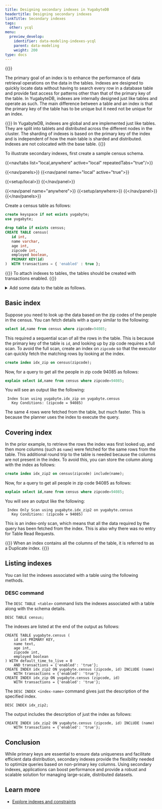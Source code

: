 ```yaml
---
title: Designing secondary indexes in YugabyteDB
headertitle: Designing secondary indexes
linkTitle: Secondary indexes
tags:
  other: ycql
menu:
  preview_develop:
    identifier: data-modeling-indexes-ycql
    parent: data-modeling
    weight: 200
type: docs
---
```


{{<api-tabs>}}

The primary goal of an index is to enhance the performance of data retrieval operations on the data in the tables. Indexes are designed to quickly locate data without having to search every row in a database table and provide fast access for patterns other than that of the primary key of the table. In YugabyteDB, indexes are internally designed just like tables and operate as such. The main difference between a table and an index is that the primary key of the table has to be unique but it need not be unique for an index.

{{<note>}}
In YugabyteDB, indexes are global and are implemented just like tables. They are split into tablets and distributed across the different nodes in the cluster. The sharding of indexes is based on the primary key of the index and is independent of how the main table is sharded and distributed. Indexes are not colocated with the base table.
{{</note>}}

To illustrate secondary indexes, first create a sample census schema.

<!-- begin: nav tabs -->
{{<nav/tabs list="local,anywhere" active="local" repeatedTabs="true"/>}}

{{<nav/panels>}}
{{<nav/panel name="local" active="true">}}
<!-- local cluster setup instructions -->
{{<setup/local>}}
{{</nav/panel>}}

{{<nav/panel name="anywhere">}} {{<setup/anywhere>}} {{</nav/panel>}}
{{</nav/panels>}}
<!-- end: nav tabs -->

Create a census table as follows:

```sql
create keyspace if not exists yugabyte;
use yugabyte;

drop table if exists census;
CREATE TABLE census(
   id int,
   name varchar,
   age int,
   zipcode int,
   employed boolean,
   PRIMARY KEY(id)
)  WITH transactions = { 'enabled' : true };
```

{{<warning>}}
To attach indexes to tables, the tables should be created with transactions enabled.
{{</warning>}}

<details> <summary>Add some data to the table as follows.</summary>

```sql
INSERT INTO census (id,name,age,zipcode,employed) VALUES (1,'Zachary',55,94085,True);
INSERT INTO census (id,name,age,zipcode,employed) VALUES (2,'James',56,94085,False);
INSERT INTO census (id,name,age,zipcode,employed) VALUES (3,'Kimberly',50,94084,False);
INSERT INTO census (id,name,age,zipcode,employed) VALUES (4,'Edward',56,94085,True);
INSERT INTO census (id,name,age,zipcode,employed) VALUES (5,'Barry',56,94084,False);
INSERT INTO census (id,name,age,zipcode,employed) VALUES (6,'Tyler',45,94084,False);
INSERT INTO census (id,name,age,zipcode,employed) VALUES (7,'James',47,94085,False);
INSERT INTO census (id,name,age,zipcode,employed) VALUES (8,'Sarah',52,94084,True);
INSERT INTO census (id,name,age,zipcode,employed) VALUES (9,'James',59,94084,False);
INSERT INTO census (id,name,age,zipcode,employed) VALUES (10,'Diane',51,94083,False);
```

</details>

## Basic index

Suppose you need to look up the data based on the zip codes of the people in the census. You can fetch details with a query similar to the following:

```sql
select id,name from census where zipcode=94085;
```

This required a sequential scan of all the rows in the table. This is because the primary key of the table is `id`, and looking up by zip code requires a full scan. To avoid the full scan, create an index on `zipcode` so that the executor can quickly fetch the matching rows by looking at the index.

```sql
create index idx_zip on census(zipcode);
```

Now, for a query to get all the people in zip code 94085 as follows:

```sql
explain select id,name from census where zipcode=94085;
```

You will see an output like the following:

```yaml{.nocopy}
 Index Scan using yugabyte.idx_zip on yugabyte.census
   Key Conditions: (zipcode = 94085)
```

The same 4 rows were fetched from the table, but much faster. This is because the planner uses the index to execute the query.

## Covering index

In the prior example, to retrieve the rows the index was first looked up, and then more columns (such as `name`) were fetched for the same rows from the table. This additional round trip to the table is needed because the columns are not present in the index. To avoid this, you can store the column along with the index as follows:

```sql
create index idx_zip2 on census(zipcode) include(name);
```

Now, for a query to get all people in zip code 94085 as follows:

```sql
explain select id,name from census where zipcode=94085;
```

You will see an output like the following:

```yaml{.nocopy}
 Index Only Scan using yugabyte.idx_zip2 on yugabyte.census
   Key Conditions: (zipcode = 94085)
```

This is an index-only scan, which means that all the data required by the query has been fetched from the index. This is also why there was no entry for Table Read Requests.

{{<tip>}}
When an index contains all the columns of the table, it is referred to as a Duplicate index.
{{</tip>}}

## Listing indexes

You can list the indexes associated with a table using the following methods.

### DESC command

The `DESC TABLE <table>` command lists the indexes associated with a table along with the schema details.

```cql
DESC TABLE census;
```

The indexes are listed at the end of the output as follows:

```cql{.nocopy}
CREATE TABLE yugabyte.census (
    id int PRIMARY KEY,
    name text,
    age int,
    zipcode int,
    employed boolean
) WITH default_time_to_live = 0
    AND transactions = {'enabled': 'true'};
CREATE INDEX idx_zip2 ON yugabyte.census (zipcode, id) INCLUDE (name)
    WITH transactions = {'enabled': 'true'};
CREATE INDEX idx_zip ON yugabyte.census (zipcode, id)
    WITH transactions = {'enabled': 'true'};
```

The `DESC INDEX <index-name>` command gives just the description of the specified index.

```cql
DESC INDEX idx_zip2;
```

The output includes the description of just the index as follows:

```cql{.nocopy}
CREATE INDEX idx_zip2 ON yugabyte.census (zipcode, id) INCLUDE (name)
    WITH transactions = {'enabled': 'true'};
```

## Conclusion

While primary keys are essential to ensure data uniqueness and facilitate efficient data distribution, secondary indexes provide the flexibility needed to optimize queries based on non-primary key columns. Using secondary indexes, applications can boost performance and provide a robust and scalable solution for managing large-scale, distributed datasets.

## Learn more

- [Explore indexes and constraints](../../../explore/ycql-language/indexes-constraints/)

